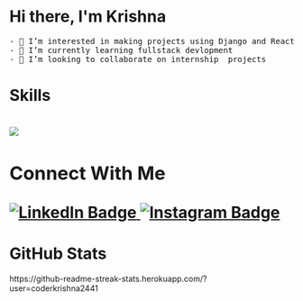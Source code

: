 <p>
  <h1>Hi there, I'm Krishna</h1>
  <pre>
- 👀 I’m interested in making projects using Django and React js
- 🌱 I’m currently learning fullstack devlopment
- 💞️ I’m looking to collaborate on internship  projects
</pre>
</p>


<!---
coderkrishna2441/coderkrishna2441 is a ✨ special ✨ repository because its `README.md` (this file) appears on your GitHub profile.
You can click the Preview link to take a look at your changes.
--->

<p>
  <h1> Skills <h1>
    <a href="https://skillicons.dev">
      <img src="https://skillicons.dev/icons?i=css,html,js,django" />
    </a>
</p>

<div id="badges">
  <h3>Connect With Me</h3>
  <a href="https://www.linkedin.com/in/krishna-sharma-09517a251/">
    <img src="https://img.shields.io/badge/LinkedIn-blue?style=for-the-badge&logo=linkedin&logoColor=white" alt="LinkedIn Badge"/>
  </a>
  <a href="https://www.instagram.com/krishna_sharma2408?igsh=MTNic2Z4d3N0MDQ2cw==">
    <img src="https://img.shields.io/badge/Instagram-red?style=for-the-badge&logo=instagram&logoColor=white" alt="Instagram Badge"/>
  </a>
</div>

<p>
  <h1> GitHub Stats </h1>
  https://github-readme-streak-stats.herokuapp.com/?user=coderkrishna2441
</p>
